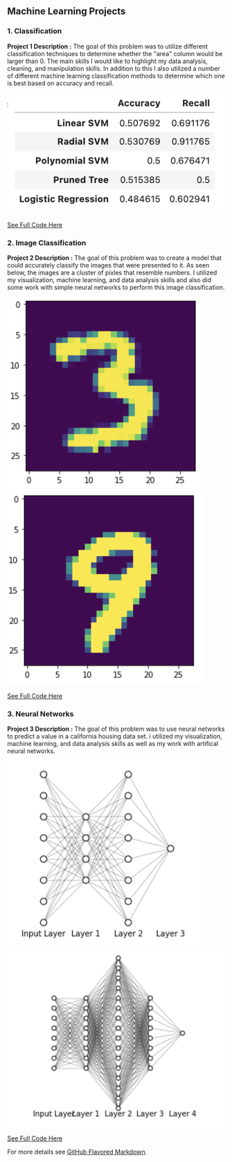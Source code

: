 ## Machine Learning Projects

### 1. Classification

**Project 1 Description :** The goal of this problem was to utilize different classification techniques to determine whether the "area" column would be larger than 0. The main skills I would like to highlight my data analysis, cleaning, and manipulation skills. In addition to this I also utilized a number of different machine learning classification methods to determine which one is best based on accuracy and recall.


<img src="images/accruacy.png?raw=true"/>

[See Full Code Here](https://github.com/jordandata/jordandata.github.io/blob/master/Machine%20Learning/Machine%20Learning%20(Classification).ipynb)

### 2. Image Classification

**Project 2 Description :** The goal of this problem was to create a model that could accurately classify the images that were presented to it. As seen below, the images are a cluster of pixles that resemble numbers. I utilized my visualization, machine learning, and data analysis skills and also did some work with simple neural networks to perform this image classification.


<img src="images/3.png?raw=true"/>
<img src="images/9.png?raw=true"/>

[See Full Code Here](https://github.com/jordandata/jordandata.github.io/blob/master/Machine%20Learning/Machine%20Learning%20(Image%20Classification).ipynb)


### 3. Neural Networks

**Project 3 Description :** The goal of this problem was to use neural networks to predict a value in a california housing data set. i utilized my visualization, machine learning, and data analysis skills as well as my work with artifical neural networks.


<img src="images/ann.png?raw=true"/>
<img src="images/ann1.png?raw=true"/>

[See Full Code Here](https://github.com/jordandata/jordandata.github.io/blob/master/Machine%20Learning/Machine%20Learning%20(Neural%20Networks).ipynb)



For more details see [GitHub Flavored Markdown](https://guides.github.com/features/mastering-markdown/).
